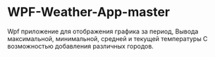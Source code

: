 # WPF-Weather-App-master

Wpf приложение для отображения графика за период, 
Вывода максимальной, минимальной, средней и текущей температуры
С возможностью добавления различных городов.
